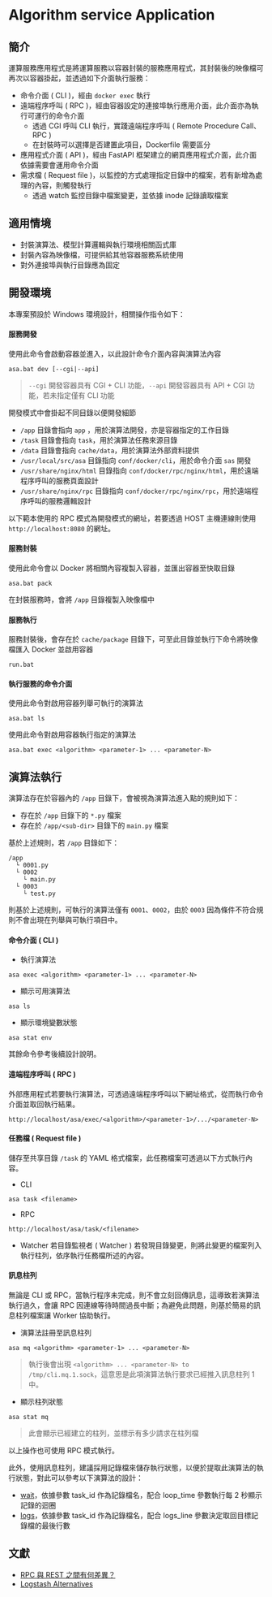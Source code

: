 # Algorithm service Application

## 簡介

運算服務應用程式是將運算服務以容器封裝的服務應用程式，其封裝後的映像檔可再次以容器掛起，並透過如下介面執行服務：

+ 命令介面 ( CLI )，經由 ```docker exec``` 執行
+ 遠端程序呼叫 ( RPC )，經由容器設定的連接埠執行應用介面，此介面亦為執行可運行的命令介面
    - 透過 CGI 呼叫 CLI 執行，實踐遠端程序呼叫 ( Remote Procedure Call、RPC )
    - 在封裝時可以選擇是否建置此項目，Dockerfile 需要區分
+ 應用程式介面 ( API )，經由 FastAPI 框架建立的網頁應用程式介面，此介面依據需要會運用命令介面
+ 需求檔 ( Request file )，以監控的方式處理指定目錄中的檔案，若有新增為處理的內容，則觸發執行
    - 透過 watch 監控目錄中檔案變更，並依據 inode 記錄讀取檔案

## 適用情境

+ 封裝演算法、模型計算邏輯與執行環境相關函式庫
+ 封裝內容為映像檔，可提供給其他容器服務系統使用
+ 對外連接埠與執行目錄應為固定

## 開發環境

本專案預設於 Windows 環境設計，相關操作指令如下：

#### 服務開發

使用此命令會啟動容器並進入，以此設計命令介面內容與演算法內容

```
asa.bat dev [--cgi|--api]
```
> ```--cgi``` 開發容器具有 CGI + CLI 功能，```--api``` 開發容器具有 API + CGI 功能，若未指定僅有 CLI 功能

開發模式中會掛起不同目錄以便開發細節

+ ```/app``` 目錄會指向 ```app``` ，用於演算法開發，亦是容器指定的工作目錄
+ ```/task``` 目錄會指向 ```task```，用於演算法任務來源目錄
+ ```/data``` 目錄會指向 ```cache/data```，用於演算法外部資料提供
+ ```/usr/local/src/asa``` 目錄指向 ```conf/docker/cli```，用於命令介面 ```sas``` 開發
+ ```/usr/share/nginx/html``` 目錄指向 ```conf/docker/rpc/nginx/html```，用於遠端程序呼叫的服務頁面設計
+ ```/usr/share/nginx/rpc``` 目錄指向 ```conf/docker/rpc/nginx/rpc```，用於遠端程序呼叫的服務邏輯設計

以下範本使用的 RPC 模式為開發模式的網址，若要透過 HOST 主機連線則使用 ```http://localhost:8080``` 的網址。

#### 服務封裝

使用此命令會以 Docker 將相關內容複製入容器，並匯出容器至快取目錄

```
asa.bat pack
```

在封裝服務時，會將 ```/app``` 目錄複製入映像檔中

#### 服務執行

服務封裝後，會存在於 ```cache/package``` 目錄下，可至此目錄並執行下命令將映像檔匯入 Docker 並啟用容器

```
run.bat
```

#### 執行服務的命令介面

使用此命令對啟用容器列舉可執行的演算法

```
asa.bat ls
```

使用此命令對啟用容器執行指定的演算法

```
asa.bat exec <algorithm> <parameter-1> ... <parameter-N>
```

## 演算法執行

演算法存在於容器內的 ```/app``` 目錄下，會被視為演算法進入點的規則如下：

+ 存在於 ```/app``` 目錄下的 ```*.py``` 檔案
+ 存在於 ```/app/<sub-dir>``` 目錄下的 ```main.py``` 檔案

基於上述規則，若 ```/app``` 目錄如下：

```
/app
  └ 0001.py
  └ 0002
    └ main.py
  └ 0003
    └ test.py
```

則基於上述規則，可執行的演算法僅有 ```0001```、```0002```，由於 ```0003``` 因為條件不符合規則不會出現在列舉與可執行項目中。

#### 命令介面 ( CLI )

+ 執行演算法

```
asa exec <algorithm> <parameter-1> ... <parameter-N>
```

+ 顯示可用演算法

```
asa ls
```

+ 顯示環境變數狀態

```
asa stat env
```

其餘命令參考後續設計說明。

#### 遠端程序呼叫 ( RPC )

外部應用程式若要執行演算法，可透過遠端程序呼叫以下網址格式，從而執行命令介面並取回執行結果。

```
http://localhost/asa/exec/<algorithm>/<parameter-1>/.../<parameter-N>
```

#### 任務檔 ( Request file )

儲存至共享目錄 ```/task``` 的 YAML 格式檔案，此任務檔案可透過以下方式執行內容。

+ CLI
```
asa task <filename>
```

+ RPC
```
http://localhost/asa/task/<filename>
```

+ Watcher
若目錄監視者 ( Watcher ) 若發現目錄變更，則將此變更的檔案列入執行柱列，依序執行任務檔所述的內容。

#### 訊息柱列

無論是 CLI 或 RPC，當執行程序未完成，則不會立刻回傳訊息，這導致若演算法執行過久，會讓 RPC 因連線等待時間過長中斷；為避免此問題，則基於簡易的訊息柱列檔案讓 Worker 協助執行。

+ 演算法註冊至訊息柱列

```
asa mq <algorithm> <parameter-1> ... <parameter-N>
```
> 執行後會出現 ```<algorithm> ... <parameter-N> to /tmp/cli.mq.1.sock```，這意思是此項演算法執行要求已經推入訊息柱列 1 中。

+ 顯示柱列狀態

```
asa stat mq
```
> 此會顯示已經建立的柱列，並標示有多少請求在柱列檔

以上操作也可使用 RPC 模式執行。

此外，使用訊息柱列，建議採用記錄檔來儲存執行狀態，以便於提取此演算法的執行狀態，對此可以參考以下演算法的設計：

+ [wait](./app/wait.py)，依據參數 task_id 作為記錄檔名，配合 loop_time 參數執行每 2 秒顯示記錄的迴圈
+ [logs](,/app/logs.oy)，依據參數 task_id 作為記錄檔名，配合 logs_line 參數決定取回目標記錄檔的最後行數

## 文獻

+ [RPC 與 REST 之間有何差異？](https://aws.amazon.com/tw/compare/the-difference-between-rpc-and-rest/)
+ [Logstash Alternatives](https://alternativeto.net/software/logstash/)
